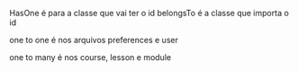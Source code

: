HasOne é para a classe que vai ter o id
belongsTo é a classe que importa o id


one to one é nos arquivos 
preferences e user


one to many é nos course, lesson e module